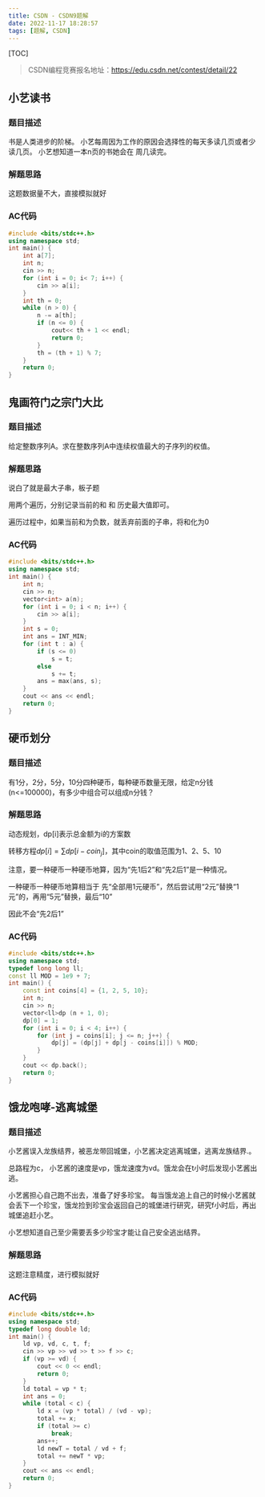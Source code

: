 ```yaml
---
title: CSDN - CSDN9题解
date: 2022-11-17 18:28:57
tags: [题解, CSDN]
---
```


[TOC]

>  CSDN编程竞赛报名地址：https://edu.csdn.net/contest/detail/22

## 小艺读书

### 题目描述

书是人类进步的阶梯。 小艺每周因为工作的原因会选择性的每天多读几页或者少读几页。 小艺想知道一本n页的书她会在
周几读完。

### 解题思路

这题数据量不大，直接模拟就好

### AC代码

```cpp
#include <bits/stdc++.h>
using namespace std;
int main() {
    int a[7];
    int n;
    cin >> n;
    for (int i = 0; i< 7; i++) {
        cin >> a[i];
    }
    int th = 0;
    while (n > 0) {
        n -= a[th];
        if (n <= 0) {
            cout<< th + 1 << endl;
            return 0;
        }
        th = (th + 1) % 7;
    }
    return 0;
}
```

## 鬼画符门之宗门大比

### 题目描述

给定整数序列A。求在整数序列A中连续权值最大的子序列的权值。

### 解题思路

说白了就是最大子串，板子题

用两个遍历，分别记录当前的和 和 历史最大值即可。

遍历过程中，如果当前和为负数，就丢弃前面的子串，将和化为0

### AC代码

```cpp
#include <bits/stdc++.h>
using namespace std;
int main() {
    int n;
    cin >> n;
    vector<int> a(n);
    for (int i = 0; i < n; i++) {
        cin >> a[i];
    }
    int s = 0;
    int ans = INT_MIN;
    for (int t : a) {
        if (s <= 0)
            s = t;
        else
            s += t;
        ans = max(ans, s);
    }
    cout << ans << endl;
    return 0;
}
```

## 硬币划分

### 题目描述

有1分，2分，5分，10分四种硬币，每种硬币数量无限，给定n分钱(n<=100000)，有多少中组合可以组成n分钱？

### 解题思路

动态规划，dp[i]表示总金额为i的方案数

转移方程$dp[i] = \sum dp[i - coin_j]$，其中coin的取值范围为1、2、5、10

注意，要一种硬币一种硬币地算，因为“先1后2”和“先2后1”是一种情况。

一种硬币一种硬币地算相当于 先“全部用1元硬币”，然后尝试用“2元”替换“1元”的，再用“5元”替换，最后“10”

因此不会“先2后1”

### AC代码

```cpp
#include <bits/stdc++.h>
using namespace std;
typedef long long ll;
const ll MOD = 1e9 + 7;
int main() {
    const int coins[4] = {1, 2, 5, 10};
    int n;
    cin >> n;
    vector<ll>dp (n + 1, 0);
    dp[0] = 1;
    for (int i = 0; i < 4; i++) {
        for (int j = coins[i]; j <= n; j++) {
            dp[j] = (dp[j] + dp[j - coins[i]]) % MOD;
        }
    }
    cout << dp.back();
    return 0;
}
```

## 饿龙咆哮-逃离城堡

### 题目描述

小艺酱误入龙族结界，被恶龙带回城堡，小艺酱决定逃离城堡，逃离龙族结界.。

总路程为c， 小艺酱的速度是vp，饿龙速度为vd。饿龙会在t小时后发现小艺酱出逃。

小艺酱担心自己跑不出去，准备了好多珍宝。 每当饿龙追上自己的时候小艺酱就会丢下一个珍宝，饿龙捡到珍宝会返回自己的城堡进行研究，研究f小时后，再出城堡追赶小艺。

小艺想知道自己至少需要丢多少珍宝才能让自己安全逃出结界。


### 解题思路

这题注意精度，进行模拟就好

### AC代码

```cpp
#include <bits/stdc++.h>
using namespace std;
typedef long double ld;
int main() {
    ld vp, vd, c, t, f;
    cin >> vp >> vd >> t >> f >> c;
    if (vp >= vd) {
        cout << 0 << endl;
        return 0;
    }
    ld total = vp * t;
    int ans = 0;
    while (total < c) {
        ld x = (vp * total) / (vd - vp);
        total += x;
        if (total >= c)
            break;
        ans++;
        ld newT = total / vd + f;
        total += newT * vp;
    }
    cout << ans << endl;
    return 0;
}
```

